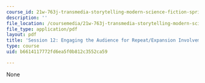 ```yaml
---
course_id: 21w-763j-transmedia-storytelling-modern-science-fiction-spring-2014
description: ''
file_location: /coursemedia/21w-763j-transmedia-storytelling-modern-science-fiction-spring-2014/b6614117772fd6ea5f0b812c3552ca59_MIT21W_763JS14_Session_12.pdf
file_type: application/pdf
layout: pdf
title: 'Session 12: Engaging the Audience for Repeat/Expansion Involvement'
type: course
uid: b6614117772fd6ea5f0b812c3552ca59

---
```

None